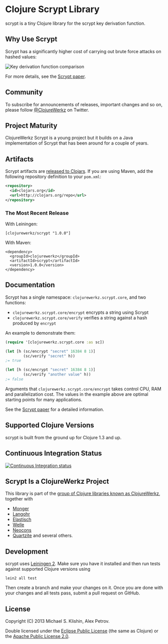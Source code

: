 # Clojure Scrypt Library

scrypt is a tiny Clojure library for the scrypt key derivation function.

## Why Use Scrypt

Scrypt has a significantly higher cost of carrying out brute force attacks on hashed values:

![Key derivation function comparison](https://raw.github.com/pbhogan/scrypt/master/kdf-comparison.png)

For more details, see the [Scrypt paper](https://www.tarsnap.com/scrypt/scrypt.pdf).


## Community

To subscribe for announcements of releases, important changes and so on, please follow [@ClojureWerkz](https://twitter.com/#!/clojurewerkz) on Twitter.


## Project Maturity

ClojureWerkz Scrypt is a young project but it builds on a Java implementation of
Scrypt that has been around for a couple of years.



## Artifacts

Scrypt artifacts are [released to Clojars](https://clojars.org/clojurewerkz/scrypt). If you are using Maven, add the following repository
definition to your `pom.xml`:

``` xml
<repository>
  <id>clojars.org</id>
  <url>http://clojars.org/repo</url>
</repository>
```

### The Most Recent Release

With Leiningen:

    [clojurewerkz/scrypt "1.0.0"]


With Maven:

    <dependency>
      <groupId>clojurewerkz</groupId>
      <artifactId>scrypt</artifactId>
      <version>1.0.0</version>
    </dependency>



## Documentation

Scrypt has a single namespace: `clojurewerkz.scrypt.core`, and two functions:

 * `clojurewerkz.scrypt.core/encrypt` encrypts a string using Scrypt
 * `clojurewerkz.scrypt.core/verify` verifies a string against a hash produced by `encrypt`

An example to demonstrate them:

``` clojure
(require '[clojurewerkz.scrypt.core :as sc])

(let [h (sc/encrypt "secret" 16384 8 1)]
        (sc/verify "secret" h))
;= true

(let [h (sc/encrypt "secret" 16384 8 1)]
        (sc/verify "another value" h))
;= false
```

Arguments that `clojurewerkz.scrypt.core/encrypt` takes control CPU, RAM and parallelization
cost. The values in the example above are optimal starting points for many applications.

See the [Scrypt paper](https://www.tarsnap.com/scrypt/scrypt.pdf)
for a detailed information.


## Supported Clojure Versions

scrypt is built from the ground up for Clojure 1.3 and up.


## Continuous Integration Status

[![Continuous Integration status](https://secure.travis-ci.org/clojurewerkz/scrypt.png)](http://travis-ci.org/clojurewerkz/scrypt)



## Scrypt Is a ClojureWerkz Project

This library is part of the [group of Clojure libraries known as ClojureWerkz](http://clojurewerkz.org), together with
 * [Monger](http://clojuremongodb.info)
 * [Langohr](https://github.com/michaelklishin/langohr)
 * [Elastisch](https://github.com/clojurewerkz/elastisch)
 * [Welle](http://clojureriak.info)
 * [Neocons](http://clojureneo4j.info)
 * [Quartzite](https://github.com/michaelklishin/quartzite) and several others.


## Development

scrypt uses [Leiningen
2](https://github.com/technomancy/leiningen/blob/master/doc/TUTORIAL.md). Make
sure you have it installed and then run tests against supported
Clojure versions using

    lein2 all test

Then create a branch and make your changes on it. Once you are done
with your changes and all tests pass, submit a pull request on GitHub.



## License

Copyright (C) 2013 Michael S. Klishin, Alex Petrov.

Double licensed under the [Eclipse Public License](http://www.eclipse.org/legal/epl-v10.html) (the same as Clojure) or
the [Apache Public License 2.0](http://www.apache.org/licenses/LICENSE-2.0.html).
